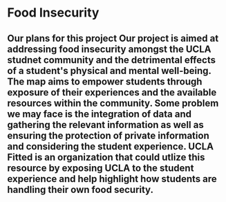 # Food Insecurity
<H2>Our plans for this project<H/2>
  Our project is aimed at addressing food insecurity amongst the UCLA studnet community and the detrimental effects of a student's physical and mental well-being. The map aims to empower students through exposure of their experiences and the available resources within the community. Some problem we may face is the integration of data and gathering the relevant information as well as ensuring the protection of private information and considering the student experience. UCLA Fitted is an organization that could utlize this resource by exposing UCLA to the student experience and help highlight how students are handling their own food security. 
